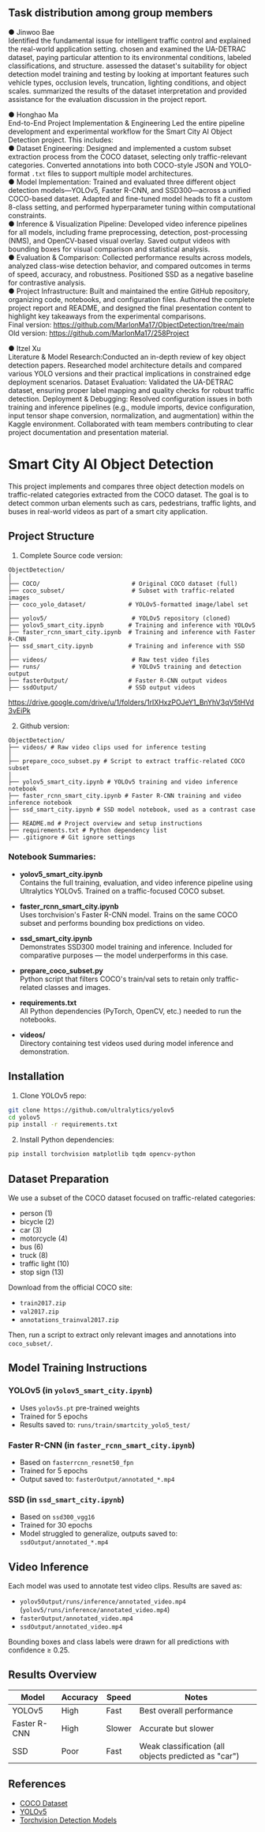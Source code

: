 
## Task distribution among group members
●	Jinwoo Bae  
Identified the fundamental issue for intelligent traffic control and explained the real-world application setting. chosen and examined the UA-DETRAC dataset, paying particular attention to its environmental conditions, labeled classifications, and structure. assessed the dataset's suitability for object detection model training and testing by looking at important features such vehicle types, occlusion levels, truncation, lighting conditions, and object scales. summarized the results of the dataset interpretation and provided assistance for the evaluation discussion in the project report.

●	Honghao Ma  
End-to-End Project Implementation & Engineering
Led the entire pipeline development and experimental workflow for the Smart City AI Object Detection project. This includes:  
●	Dataset Engineering: Designed and implemented a custom subset extraction process from the COCO dataset, selecting only traffic-relevant categories. Converted annotations into both COCO-style JSON and YOLO-format `.txt` files to support multiple model architectures.  
●	Model Implementation: Trained and evaluated three different object detection models—YOLOv5, Faster R-CNN, and SSD300—across a unified COCO-based dataset. Adapted and fine-tuned model heads to fit a custom 8-class setting, and performed hyperparameter tuning within computational constraints.  
●	Inference & Visualization Pipeline: Developed video inference pipelines for all models, including frame preprocessing, detection, post-processing (NMS), and OpenCV-based visual overlay. Saved output videos with bounding boxes for visual comparison and statistical analysis.  
●	Evaluation & Comparison: Collected performance results across models, analyzed class-wise detection behavior, and compared outcomes in terms of speed, accuracy, and robustness. Positioned SSD as a negative baseline for contrastive analysis.  
●	Project Infrastructure: Built and maintained the entire GitHub repository, organizing code, notebooks, and configuration files. Authored the complete project report and README, and designed the final presentation content to highlight key takeaways from the experimental comparisons.  
Final version: https://github.com/MarlonMa17/ObjectDetection/tree/main  
Old version: https://github.com/MarlonMa17/258Project

●	Itzel Xu  
Literature & Model Research:Conducted an in-depth review of key object detection papers. Researched model architecture details and compared various YOLO versions and their practical implications in constrained edge deployment scenarios.
Dataset Evaluation: Validated the UA-DETRAC dataset, ensuring proper label mapping and quality checks for robust traffic detection.
Deployment & Debugging: Resolved configuration issues in both training and inference pipelines (e.g., module imports, device configuration, input tensor shape conversion, normalization, and augmentation) within the Kaggle environment.
Collaborated with team members contributing to clear project documentation and presentation material.

# Smart City AI Object Detection

This project implements and compares three object detection models on traffic-related categories extracted from the COCO dataset. The goal is to detect common urban elements such as cars, pedestrians, traffic lights, and buses in real-world videos as part of a smart city application.

##  Project Structure

1. Complete Source code version:
```
ObjectDetection/
│
├── COCO/                          # Original COCO dataset (full)
├── coco_subset/                   # Subset with traffic-related images
├── coco_yolo_dataset/            # YOLOv5-formatted image/label set
│
├── yolov5/                        # YOLOv5 repository (cloned)
├── yolov5_smart_city.ipynb       # Training and inference with YOLOv5
├── faster_rcnn_smart_city.ipynb  # Training and inference with Faster R-CNN
├── ssd_smart_city.ipynb          # Training and inference with SSD
│
├── videos/                        # Raw test video files
├── runs/                          # YOLOv5 training and detection output
├── fasterOutput/                 # Faster R-CNN output videos
├── ssdOutput/                    # SSD output videos
```
https://drive.google.com/drive/u/1/folders/1rIXHxzPOJeY1_BnYhV3qV5tHVd3vEiPk  

2. Github version:
```
ObjectDetection/
├── videos/ # Raw video clips used for inference testing
│
├── prepare_coco_subset.py # Script to extract traffic-related COCO subset
│
├── yolov5_smart_city.ipynb # YOLOv5 training and video inference notebook
├── faster_rcnn_smart_city.ipynb # Faster R-CNN training and video inference notebook
├── ssd_smart_city.ipynb # SSD model notebook, used as a contrast case
│
├── README.md # Project overview and setup instructions
├── requirements.txt # Python dependency list
├── .gitignore # Git ignore settings
```

###  Notebook Summaries:

- **yolov5_smart_city.ipynb**  
  Contains the full training, evaluation, and video inference pipeline using Ultralytics YOLOv5. Trained on a traffic-focused COCO subset.

- **faster_rcnn_smart_city.ipynb**  
  Uses torchvision's Faster R-CNN model. Trains on the same COCO subset and performs bounding box predictions on video.

- **ssd_smart_city.ipynb**  
  Demonstrates SSD300 model training and inference. Included for comparative purposes — the model underperforms in this case.

- **prepare_coco_subset.py**  
  Python script that filters COCO's train/val sets to retain only traffic-related classes and images.

- **requirements.txt**  
  All Python dependencies (PyTorch, OpenCV, etc.) needed to run the notebooks.

- **videos/**  
  Directory containing test videos used during model inference and demonstration.


##  Installation

1. Clone YOLOv5 repo:
```bash
git clone https://github.com/ultralytics/yolov5
cd yolov5
pip install -r requirements.txt
```

2. Install Python dependencies:
```bash
pip install torchvision matplotlib tqdm opencv-python
```

##  Dataset Preparation

We use a subset of the COCO dataset focused on traffic-related categories:

- person (1)
- bicycle (2)
- car (3)
- motorcycle (4)
- bus (6)
- truck (8)
- traffic light (10)
- stop sign (13)

Download from the official COCO site:
- `train2017.zip`
- `val2017.zip`
- `annotations_trainval2017.zip`

Then, run a script to extract only relevant images and annotations into `coco_subset/`.

##  Model Training Instructions

### YOLOv5 (in `yolov5_smart_city.ipynb`)
- Uses `yolov5s.pt` pre-trained weights
- Trained for 5 epochs
- Results saved to: `runs/train/smartcity_yolo5_test/`

### Faster R-CNN (in `faster_rcnn_smart_city.ipynb`)
- Based on `fasterrcnn_resnet50_fpn`
- Trained for 5 epochs
- Output saved to: `fasterOutput/annotated_*.mp4`

### SSD (in `ssd_smart_city.ipynb`)
- Based on `ssd300_vgg16`
- Trained for 30 epochs
- Model struggled to generalize, outputs saved to: `ssdOutput/annotated_*.mp4`

##  Video Inference

Each model was used to annotate test video clips. Results are saved as:

- `yolov5Output/runs/inference/annotated_video.mp4` (`yolov5/runs/inference/annotated_video.mp4`)
- `fasterOutput/annotated_video.mp4`
- `ssdOutput/annotated_video.mp4`

Bounding boxes and class labels were drawn for all predictions with confidence ≥ 0.25.

##  Results Overview

| Model        | Accuracy | Speed | Notes |
|--------------|----------|--------|-------|
| YOLOv5       |  High   |  Fast | Best overall performance |
| Faster R-CNN |  High   |  Slower | Accurate but slower |
| SSD          |  Poor  |  Fast | Weak classification (all objects predicted as "car") |

##  References

- [COCO Dataset](https://cocodataset.org)
- [YOLOv5](https://github.com/ultralytics/yolov5)
- [Torchvision Detection Models](https://pytorch.org/vision/stable/models.html)
